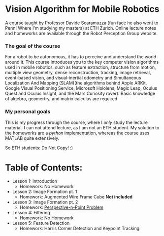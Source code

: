 # Vision Algorithm for Mobile Robotics 
A course taught by Professor Davide Scaramuzza (fun fact: he also went to Penn! Where I'm studying my masters) at ETH Zurich. Online lecture notes and homeworks are available through the Robot Perception Group website. 

### The goal of the course 
For a robot to be autonomous, it has to perceive and understand the world around it. This course introduces you to the key computer vision algorithms used in mobile robotics, such as feature extraction, structure from motion, multiple view geometry, dense reconstruction, tracking, image retrieval, event-based vision, and visual-inertial odometry and Simultaneous Localization And Mapping (SLAM)(the algorithms behind Apple ARKit, Google Visual Positioning Service, Microsoft Hololens, Magic Leap, Oculus Quest and Oculus Insight, and the Mars Curiosity rover). Basic knowledge of algebra, geomertry, and matrix calculus are required.

### My personal goals 
This is my progress through the course, where I *only* study the lecture material. I can not attend lecture, as I am not an ETH student. My solution to the homeworks are a *python* implementation, whereas the course uses MATLAB quite extensively. 

So ETH students: Do Not Copy! :) 

# Table of Contents:
 - Lesson 1: Introduction 
    * Homework: No Homework 
 - Lesson 2: Image Formation pt. 1
    * Homework: Augmented Wire Frame Cube **Not included** 
 - Lesson 3: Image Formation pt. 2 
    * Homework: [Perspective-n-Point Problem](https://github.com/anthonyn2121/vision_algorithms/tree/master/Homework%203) 
 - Lesson 4: Filtering 
    * Homework: No Homework 
 - Lesson 5: Feature Detection 
    * Homework: Harris Corner Detection and Keypoint Tracking 
